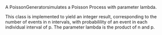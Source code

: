 A PoissonGeneratorsimulates a Poisson Process with parameter lambda.

This class is implemented to yield an integer result, corresponding to the number of events in n intervals, with probabilility of an event in each individual interval of p. The parameter lambda is the product of n and p.